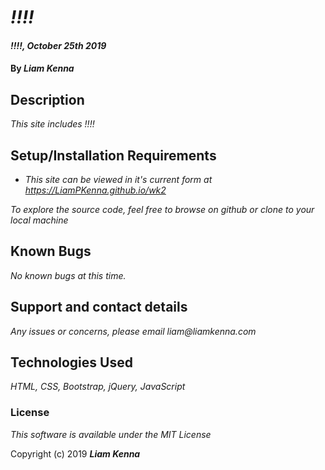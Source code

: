 # _!!!!_

#### _!!!!, October 25th 2019_

#### By _**Liam Kenna**_

## Description

_This site includes !!!!_

## Setup/Installation Requirements

* _This site can be viewed in it's current form at https://LiamPKenna.github.io/wk2_

_To explore the source code, feel free to browse on github or clone to your local machine_

## Known Bugs

_No known bugs at this time._

## Support and contact details

_Any issues or concerns, please email liam@liamkenna.com_

## Technologies Used

_HTML, CSS, Bootstrap, jQuery, JavaScript_

### License

*This software is available under the MIT License*

Copyright (c) 2019 **_Liam Kenna_**
